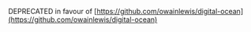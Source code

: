 DEPRECATED in favour of [https://github.com/owainlewis/digital-ocean](https://github.com/owainlewis/digital-ocean)
